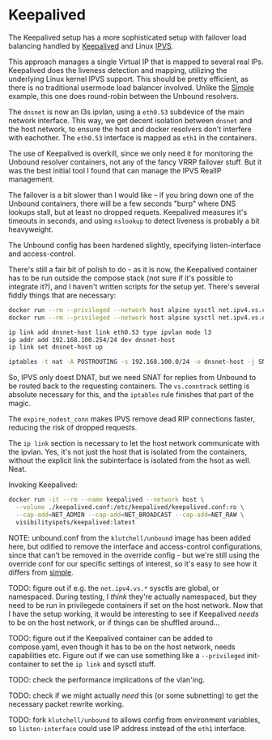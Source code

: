 Keepalived
==========

The Keepalived setup has a more sophisticated setup with failover load balancing
handled by [Keepalived](https://www.keepalived.org/) and Linux
[IPVS](http://www.linuxvirtualserver.org/).

This approach manages a single Virtual IP that is mapped to several real IPs.
Keepalived does the liveness detection and mapping, utilizing the underlying
Linux kernel IPVS support. This should be pretty efficient, as there is no
traditional usermode load balancer involved. Unlike the [Simple](../simple/)
example, this one does round-robin between the Unbound resolvers.

The `dnsnet` is now an l3s ipvlan, using a `eth0.53` subdevice of the main
network interface. This way, we get decent isolation between `dnsnet` and the
host network, to ensure the host and docker resolvers don't interfere with
eachother. The `eth0.53` interface is mapped as `eth1` in the containers.

The use of Keepalived is overkill, since we only need it for monitoring the
Unbound resolver containers, not any of the fancy VRRP failover stuff. But it
was the best initial tool I found that can manage the IPVS RealIP management.

The failover is a bit slower than I would like – if you bring down one of the
Unbound containers, there will be a few seconds "burp" where DNS lookups stall,
but at least no dropped requets. Keepalived measures it's timeouts in seconds,
and using `nslookup` to detect liveness is probably a bit heavyweight.

The Unbound config has been hardened slightly, specifying listen-interface and
access-control.

There's still a fair bit of polish to do - as it is now, the Keepalived
container has to be run outside the compose stack (not sure if it's possible
to integrate it?), and I haven't written scripts for the setup yet. There's
several fiddly things that are necessary:

```sh
docker run --rm --privileged --network host alpine sysctl net.ipv4.vs.conntrack=1
docker run --rm --privileged --network host alpine sysctl net.ipv4.vs.expire_nodest_conn=1

ip link add dnsnet-host link eth0.53 type ipvlan mode l3
ip addr add 192.168.100.254/24 dev dnsnet-host
ip link set dnsnet-host up

iptables -t nat -A POSTROUTING -s 192.168.100.0/24 -o dnsnet-host -j SNAT --to-source 192.168.100.100
```

So, IPVS only doest DNAT, but we need SNAT for replies from Unbound to be routed
back to the requesting containers. The `vs.conntrack` setting is absolute
necessary for this, and the `iptables` rule finishes that part of the magic.

The `expire_nodest_conn` makes IPVS remove dead RIP connections faster, reducing
the risk of dropped requests.

The `ip link` section is necessary to let the host network communicate with the
ipvlan. Yes, it's not just the host that is isolated from the containers,
without the explicit link the subinterface is isolated from the hsot as well.
Neat.

Invoking Keepalived:
```sh
docker run -it --rm --name keepalived --network host \
  --volume ./keepalived.conf:/etc/keepalived/keepalived.conf:ro \
  --cap-add=NET_ADMIN --cap-add=NET_BROADCAST --cap-add=NET_RAW \
  visibilityspots/keepalived:latest
```

NOTE: unbound.conf from the `klutchell/unbound` image has been added here, but
odified to remove the interface and access-control configurations, since that
can't be removed in the override config - but we're still using the override
conf for our specific settings of interest, so it's easy to see how it differs
from [simple](../simple/).

TODO: figure out if e.g. the `net.ipv4.vs.*` sysctls are global, or namespaced.
During testing, I *think* they're actually namespaced, but they need to be run
in privilegede containers if set on the host network. Now that I have the setup
working, it would be interesting to see if Keepalived *needs* to be on the host
network, or if things can be shuffled around...

TODO: figure out if the Keepalived container can be added to compose.yaml, even
though it has to be on the host network, needs capabilities etc. Figure out if
we can use something like a `--privileged` init-container to set the `ip link`
and sysctl stuff.

TODO: check the performance implications of the vlan'ing.

TODO: check if we might actually *need* this (or some subnetting) to get the
necessary packet rewrite working.

TODO: fork `klutchell/unbound` to allows config from environment variables,
so `listen-interface` could use IP address instead of the `eth1` interface.
